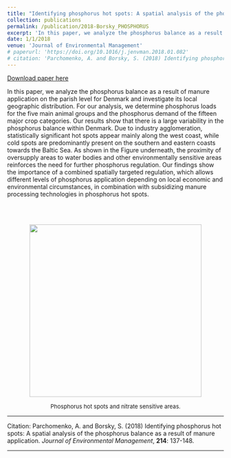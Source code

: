```yaml
---
title: "Identifying phosphorus hot spots: A spatial analysis of the phosphorus balance as a result of manure application"
collection: publications
permalink: /publication/2018-Borsky_PHOSPHORUS
excerpt: 'In this paper, we analyze the phosphorus balance as a result of manure  application on the parish level for Denmark and investigate its local  geographic distribution.'
date: 1/1/2018
venue: 'Journal of Environmental Management'
# paperurl: 'https://doi.org/10.1016/j.jenvman.2018.01.082'
# citation: 'Parchomenko, A. and Borsky, S. (2018) Identifying phosphorus hot spots: A spatial analysis of the phosphorus balance as a result of manure application. Journal of Environmental Management, 214: 137-148.'
---
```


<a href='https://doi.org/10.1016/j.jenvman.2018.01.082'>Download paper here</a>

In this paper, we analyze the phosphorus balance as a result of manure application on the parish level for Denmark and investigate its local geographic distribution. For our analysis, we determine phosphorus loads for the five main animal groups and the phosphorus demand of the fifteen major crop categories. Our results show that there is a large variability in the phosphorus balance within Denmark. Due to industry agglomeration, statistically significant hot spots appear mainly along the west coast, while cold spots are predominantly present on the southern and eastern coasts towards the Baltic Sea. As shown in the Figure underneath, the proximity of oversupply areas to water bodies and other environmentally sensitive areas reinforces the need for further phosphorus regulation. Our findings show the importance of a combined spatially targeted regulation, which allows different levels of phosphorus application depending on local economic and environmental circumstances, in combination with subsidizing manure processing technologies in phosphorus hot spots.

<br /> 
<br /> 



<p align="center"> 
<img src="https://sborsky.github.io/images/fig_phosphorus.png" width="400">
</p>
<p align="center">
<font size="2">Phosphorus hot spots and nitrate sensitive areas.</font>
</p>




---

Citation: Parchomenko, A. and Borsky, S. (2018) Identifying phosphorus hot spots: A spatial analysis of the phosphorus balance as a result of manure application. *Journal of Environmental Management*, **214**: 137-148.

---

